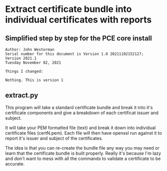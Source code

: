 # Extract certificate bundle into individual certificates with reports

## Simplified step by step for the PCE core install

```
Author: John Westerman
Serial number for this document is Version 1.0 20211102152127;
Version 2021.1
Tuesday November 02, 2021

Things I changed:

Nothing. This is version 1
```

## extract.py

This program will take a standard certificate bundle and break it into it's certificate components and give a breakdown of each certificat issuer and subject.

It will take your PEM formatted file (text) and break it down into individual certificate files (certN.pem). Each file will then have openssl run against it to report it's issuer and subject of the certificates.

The idea is that you can re-create the bundle file any way you may need or learn that the certificate bundle is built properly. Really it's because I'm lazy and don't want to mess with all the commands to validate a certificate to be accurate.
